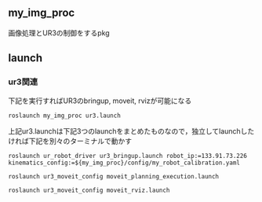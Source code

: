 ## my_img_proc
画像処理とUR3の制御をするpkg

## launch
### ur3関連
下記を実行すればUR3のbringup, moveit, rvizが可能になる
```
roslaunch my_img_proc ur3.launch
```

上記ur3.launchは下記3つのlaunchをまとめたものなので，独立してlaunchしたければ下記を別々のターミナルで動かす
```
roslaunch ur_robot_driver ur3_bringup.launch robot_ip:=133.91.73.226 kinematics_config:=${my_img_proc}/config/my_robot_calibration.yaml
```
```
roslaunch ur3_moveit_config moveit_planning_execution.launch
```
```
roslaunch ur3_moveit_config moveit_rviz.launch
```

